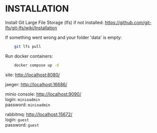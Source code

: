 # INSTALLATION

Install Git Large File Storage (lfs) if not installed: https://github.com/git-lfs/git-lfs/wiki/Installation

If something went wrong and your folder 'data' is empty:
```sh
    git lfs pull
```

Run docker containers:
```sh
    docker compose up -d
```

site: [http://localhost:8080/](http://localhost:8080/)

jaeger: [http://localhost:16686/](http://localhost:16686/)

minio console: [http://localhost:9090/](http://localhost:9090/) \
login: `minioadmin` \
password: `minioadmin`

rabbitmq: [http://localhost:15672/](http://localhost:15672/) \
login: `guest` \
password: `guest`

